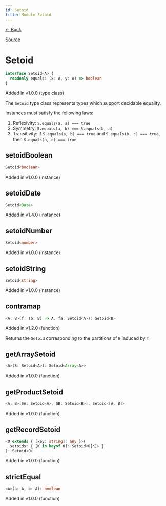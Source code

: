 ```yaml
---
id: Setoid
title: Module Setoid
---
```


[← Back](.)

[Source](https://github.com/gcanti/fp-ts/blob/master/src/Setoid.ts)

# Setoid

```ts
interface Setoid<A> {
  readonly equals: (x: A, y: A) => boolean
}
```

Added in v1.0.0 (type class)

The `Setoid` type class represents types which support decidable equality.

Instances must satisfy the following laws:

1. Reflexivity: `S.equals(a, a) === true`
2. Symmetry: `S.equals(a, b) === S.equals(b, a)`
3. Transitivity: if `S.equals(a, b) === true` and `S.equals(b, c) === true`, then `S.equals(a, c) === true`

## setoidBoolean

```ts
Setoid<boolean>
```

Added in v1.0.0 (instance)

## setoidDate

```ts
Setoid<Date>
```

Added in v1.4.0 (instance)

## setoidNumber

```ts
Setoid<number>
```

Added in v1.0.0 (instance)

## setoidString

```ts
Setoid<string>
```

Added in v1.0.0 (instance)

## contramap

```ts
<A, B>(f: (b: B) => A, fa: Setoid<A>): Setoid<B>
```

Added in v1.2.0 (function)

Returns the `Setoid` corresponding to the partitions of `B` induced by `f`

## getArraySetoid

```ts
<A>(S: Setoid<A>): Setoid<Array<A>>
```

Added in v1.0.0 (function)

## getProductSetoid

```ts
<A, B>(SA: Setoid<A>, SB: Setoid<B>): Setoid<[A, B]>
```

Added in v1.0.0 (function)

## getRecordSetoid

```ts
<O extends { [key: string]: any }>(
  setoids: { [K in keyof O]: Setoid<O[K]> }
): Setoid<O>
```

Added in v1.0.0 (function)

## strictEqual

```ts
<A>(a: A, b: A): boolean
```

Added in v1.0.0 (function)
